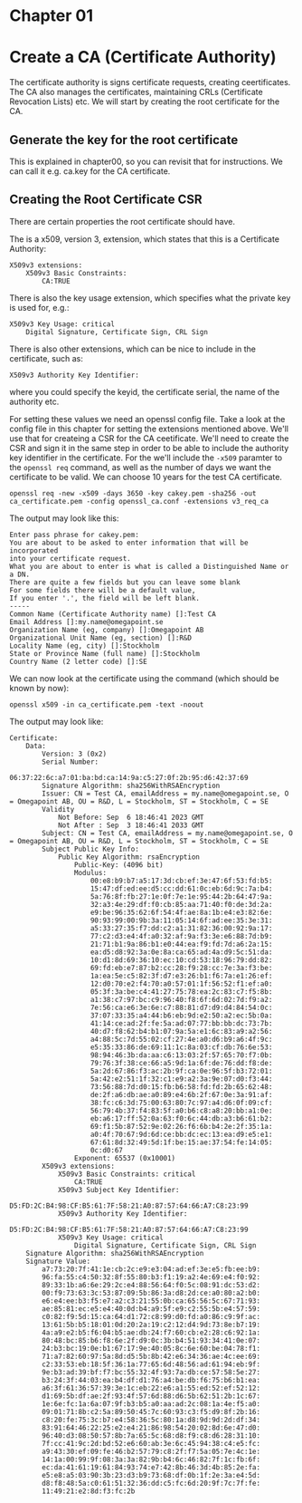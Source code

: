 # Chapter 01

# Create a CA (Certificate Authority)

The certificate authority is signs certificate requests, creating ceertificates. The CA also manages the certificates, maintaining CRLs (Certificate Revocation Lists) etc.
We will start by creating the root certificate for the CA.

## Generate the key for the root certificate

This is explained in chapter00, so you can revisit that for instructions. We can call it e.g. ca.key for the CA certificate.

## Creating the Root Certificate CSR

There are certain properties the root certificate should have.

The is a x509, version 3, extension, which states that this is a Certificate Authority:
```
X509v3 extensions:
    X509v3 Basic Constraints: 
        CA:TRUE
```
There is also the key usage extension, which specifies what the private key is used for, e.g.:
```
X509v3 Key Usage: critical
    Digital Signature, Certificate Sign, CRL Sign
```
There is also other extensions, which can be nice to include in the certificate, such as:
```
X509v3 Authority Key Identifier: 
```
where you could specify the keyid, the certificate serial, the name of the authority etc.

For setting these values we need an openssl config file. Take a look at the config file in this chapter for setting the extensions mentioned above. We'll use that for createing a CSR for the CA ceetificate. We'll need to create the CSR and sign it in the same step in order to be able to include the authority key identifier in the certificate. For the we'll include the `-x509` paramter to the `openssl req` command, as well as the number of days we want the certificate to be valid. We can choose 10 years for the test CA certificate.

`openssl req -new -x509 -days 3650 -key cakey.pem -sha256 -out ca_certificate.pem -config openssl_ca.conf -extensions v3_req_ca`

The output may look like this:

```shell
Enter pass phrase for cakey.pem:
You are about to be asked to enter information that will be incorporated
into your certificate request.
What you are about to enter is what is called a Distinguished Name or a DN.
There are quite a few fields but you can leave some blank
For some fields there will be a default value,
If you enter '.', the field will be left blank.
-----
Common Name (Certificate Authority name) []:Test CA
Email Address []:my.name@omegapoint.se
Organization Name (eg, company) []:Omegapoint AB
Organizational Unit Name (eg, section) []:R&D
Locality Name (eg, city) []:Stockholm
State or Province Name (full name) []:Stockholm
Country Name (2 letter code) []:SE
```

We can now look at the certificate using the command (which should be known by now):

`openssl x509 -in ca_certificate.pem -text -noout`

The output may look like:
```
Certificate:
    Data:
        Version: 3 (0x2)
        Serial Number:
            06:37:22:6c:a7:01:ba:bd:ca:14:9a:c5:27:0f:2b:95:d6:42:37:69
        Signature Algorithm: sha256WithRSAEncryption
        Issuer: CN = Test CA, emailAddress = my.name@omegapoint.se, O = Omegapoint AB, OU = R&D, L = Stockholm, ST = Stockholm, C = SE
        Validity
            Not Before: Sep  6 18:46:41 2023 GMT
            Not After : Sep  3 18:46:41 2033 GMT
        Subject: CN = Test CA, emailAddress = my.name@omegapoint.se, O = Omegapoint AB, OU = R&D, L = Stockholm, ST = Stockholm, C = SE
        Subject Public Key Info:
            Public Key Algorithm: rsaEncryption
                Public-Key: (4096 bit)
                Modulus:
                    00:e8:b9:b7:a5:17:3d:cb:ef:3e:47:6f:53:fd:b5:
                    15:47:df:ed:ee:d5:cc:dd:61:0c:eb:6d:9c:7a:b4:
                    5a:76:8f:fb:27:1e:0f:7e:1e:95:44:2b:64:47:9a:
                    32:a3:4e:29:df:f0:cb:85:aa:71:40:f0:de:3d:2a:
                    e9:be:96:35:62:6f:54:4f:ae:8a:1b:e4:e3:82:6e:
                    90:93:99:00:9b:3a:11:05:14:6f:ad:ee:35:3e:31:
                    a5:33:27:35:f7:dd:c2:a1:31:82:36:00:92:9a:17:
                    77:c2:d3:e4:4f:a0:32:af:9a:f3:3e:e6:88:7d:b9:
                    21:71:b1:9a:86:b1:e0:44:ea:f9:fd:7d:a6:2a:15:
                    ea:d5:d8:92:3a:0e:8a:ca:65:ad:4a:d9:5c:51:da:
                    10:d1:8d:69:36:10:ec:10:cd:53:18:96:79:dd:82:
                    69:fd:eb:e7:87:b2:cc:28:f9:28:cc:7e:3a:f3:be:
                    1a:ea:5e:c5:82:3f:d7:e3:26:b1:f6:7a:e1:26:ef:
                    12:d0:70:e2:f4:70:a0:57:01:1f:56:52:f1:ef:a0:
                    05:3f:3a:be:c4:41:27:75:78:ea:2c:83:c7:f5:8b:
                    a1:38:c7:97:bc:c9:96:40:f8:6f:6d:02:7d:f9:a2:
                    7e:56:ca:e6:3e:6e:c7:88:81:d7:d9:d4:84:54:0c:
                    37:07:33:35:a4:44:b6:eb:9d:e2:50:a2:ec:5b:0a:
                    41:14:ce:ad:2f:fe:5a:ad:07:77:bb:bb:dc:73:7b:
                    40:d7:f8:62:b4:b1:07:9a:5a:e1:6c:83:a9:a2:56:
                    a4:88:5c:7d:55:02:cf:27:4e:a0:d6:b9:a6:4f:9c:
                    e5:35:33:86:de:69:11:1c:8a:03:cf:db:76:6e:53:
                    98:94:46:3b:da:aa:c6:13:03:2f:57:65:70:f7:0b:
                    79:76:3f:38:ce:66:a5:9d:1a:6f:de:76:dd:f8:de:
                    5a:2d:67:86:f3:ac:2b:9f:ca:0e:96:5f:b3:72:01:
                    5a:42:e2:51:1f:32:c1:e9:a2:3a:9e:07:d0:f3:44:
                    73:56:88:7d:d0:15:fb:b6:58:fd:fd:2b:65:62:48:
                    de:2f:a6:db:ae:a0:89:e4:6b:2f:67:0e:3a:91:af:
                    38:fc:c6:3d:75:00:63:80:7c:97:a4:d6:0f:09:cf:
                    56:79:4b:37:f4:83:5f:a0:b6:c8:a8:20:bb:a1:0e:
                    eb:a6:17:ff:52:0a:63:f0:6c:44:db:a3:b6:61:b2:
                    69:f1:5b:87:52:9e:02:26:f6:6b:b4:2e:2f:35:1a:
                    a0:4f:70:67:9d:6d:ce:bb:dc:ec:13:ea:d9:e5:e1:
                    67:61:8d:32:49:5d:1f:be:15:ae:37:54:fe:14:05:
                    0c:d0:67
                Exponent: 65537 (0x10001)
        X509v3 extensions:
            X509v3 Basic Constraints: critical
                CA:TRUE
            X509v3 Subject Key Identifier: 
                D5:FD:2C:B4:98:CF:B5:61:7F:58:21:A0:87:57:64:66:A7:C8:23:99
            X509v3 Authority Key Identifier: 
                D5:FD:2C:B4:98:CF:B5:61:7F:58:21:A0:87:57:64:66:A7:C8:23:99
            X509v3 Key Usage: critical
                Digital Signature, Certificate Sign, CRL Sign
    Signature Algorithm: sha256WithRSAEncryption
    Signature Value:
        a7:73:20:7f:41:1e:cb:2c:e9:e3:04:ad:ef:3e:e5:fb:ee:b9:
        96:fa:55:c4:50:32:8f:55:80:b3:f1:19:a2:4e:69:e4:f0:92:
        89:33:1b:a6:6e:29:2c:e4:88:56:64:f0:5c:08:91:dc:53:d2:
        00:f9:73:63:3c:53:87:09:5b:86:3a:d8:2d:ce:a0:80:a2:b0:
        e6:e4:ee:b3:f5:e7:a2:c3:21:55:0b:ca:65:56:5c:67:71:93:
        ae:85:81:ec:e5:e4:40:0d:b4:a9:5f:e9:c2:55:5b:e4:57:59:
        c0:82:f9:5d:15:ca:64:d1:72:c8:99:d0:fd:a0:86:c9:9f:ac:
        13:61:5b:b5:18:01:0d:20:2a:19:c2:12:d4:9d:73:8e:b7:19:
        4a:a9:e2:b5:f6:04:b5:ae:db:24:f7:60:cb:e2:28:c6:92:1a:
        80:48:bc:85:b6:f8:6e:2f:d9:0c:3b:b4:51:93:34:41:0e:07:
        24:b3:bc:19:0e:b1:67:17:9e:40:05:8c:6e:60:be:04:78:f1:
        71:a7:82:60:97:5a:8d:d5:5b:8b:42:e6:34:36:ae:4c:ee:69:
        c2:33:53:eb:18:5f:36:1a:77:65:6d:48:56:ad:61:94:eb:9f:
        9e:b3:ad:39:bf:f7:bc:55:32:4f:93:7a:db:ce:57:58:5e:27:
        b3:24:3f:44:03:ea:b4:df:d1:76:a4:be:db:f6:75:b6:b1:ea:
        a6:3f:61:36:57:39:3e:1c:eb:22:e6:a1:55:ed:52:ef:52:12:
        d1:69:5b:df:ae:2f:93:4f:57:6d:88:d6:5b:62:51:2b:1c:67:
        1e:6e:fc:1a:6a:07:9f:b3:b5:a0:aa:ad:2c:08:1a:4e:f5:a0:
        09:01:71:8b:c2:5a:89:50:45:7c:60:93:c3:f5:d9:8f:2b:16:
        c8:20:fe:75:3c:b7:e4:58:36:5c:80:1a:d8:9d:9d:2d:df:34:
        83:91:64:46:22:25:e2:e4:21:86:98:54:20:02:8d:6e:47:d0:
        96:40:d3:08:50:57:8b:7a:65:5c:68:d8:f9:c8:d6:28:31:10:
        7f:cc:41:9c:2d:bd:52:e6:60:ab:3e:6c:45:94:38:c4:e5:fc:
        a9:43:30:ef:09:fe:46:b2:57:79:c8:2f:f7:5a:05:7e:4c:1e:
        14:1a:00:99:9f:08:3a:3a:82:9b:b4:6c:46:82:7f:1c:fb:6f:
        ec:da:41:61:19:61:84:93:74:e7:42:8b:46:3d:4b:85:2e:fa:
        e5:e8:a5:03:90:3b:23:d3:b9:73:68:df:0b:1f:2e:3a:e4:5d:
        d8:f8:48:5a:c0:61:51:32:36:dd:c5:fc:6d:20:9f:7c:7f:fe:
        11:49:21:e2:8d:f3:fc:2b
```
